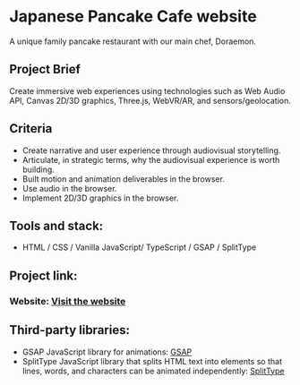 # Japanese Pancake Cafe website

A unique family pancake restaurant with our main chef, Doraemon.

## Project Brief
Create immersive web experiences using technologies such as Web Audio API, Canvas 2D/3D graphics, Three.js, WebVR/AR, and sensors/geolocation.

## Criteria
<ul>
  <li>Create narrative and user experience through audiovisual storytelling.</li>
   <li>Articulate, in strategic terms, why the audiovisual experience is worth building.</li>
   <li>Built motion and animation deliverables in the browser.</li>
   <li>Use audio in the browser.</li>
   <li>Implement 2D/3D graphics in the browser.</li>
</ul>

## Tools and stack:

- HTML / CSS / Vanilla JavaScript/ TypeScript / GSAP / SplitType

## Project link:

### Website: [Visit the website](https://doraemonon-cafe.netlify.app)

## Third-party libraries:
* GSAP JavaScript library for animations: [GSAP](https://gsap.com)
* SplitType JavaScript library that splits HTML text into elements so that lines, words, and characters can be animated independently: [SplitType](https://www.npmjs.com/package/split-type/v/0.2.1)
